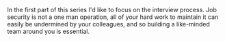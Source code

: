 In the first part of this series I'd like to focus on the interview process. Job security is not a one man operation, all of your hard work to maintain it can easily be undermined by your colleagues, and so building a like-minded team around you is essential.